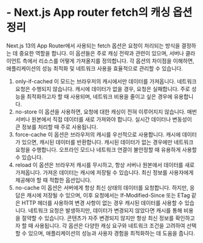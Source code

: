 # - Next.js App router fetch의 캐싱 옵션 정리

Next.js 13의 App Router에서 사용되는 fetch 옵션은 요청이 처리되는 방식을 결정하는 데 중요한 역할을 합니다. 이 옵션들은 주로 캐싱 전략과 관련이 있으며, 서버나 클라이언트 측에서 리소스를 어떻게 가져올지를 정의합니다. 각 옵션의 차이점을 이해하면, 애플리케이션의 성능 최적화 및 네트워크 사용을 효율적으로 관리할 수 있습니다.

1. only-if-cached
   이 모드는 브라우저의 캐시에서만 데이터를 가져옵니다. 네트워크 요청은 수행되지 않습니다.
   캐시에 데이터가 없을 경우, 요청은 실패합니다.
   주로 성능을 최적화하고자 할 때 사용되며, 네트워크 비용을 줄이고 싶은 경우에 유용합니다.
2. no-store
   이 옵션을 사용하면, 요청에 대한 캐싱이 전혀 이루어지지 않습니다.
   매번 서버나 원본에서 직접 데이터를 새로 가져와야 합니다.
   실시간 데이터나 변동성이 큰 정보를 처리할 때 주로 사용됩니다.
3. force-cache
   이 옵션은 브라우저의 캐시를 우선적으로 사용합니다. 캐시에 데이터가 있으면, 캐시된 데이터를 반환합니다.
   캐시된 데이터가 없는 경우에만 네트워크 요청을 수행합니다.
   오프라인 모드나 네트워크 연결이 불안정할 때 유용하게 사용할 수 있습니다.
4. reload
   이 옵션은 브라우저 캐시를 무시하고, 항상 서버나 원본에서 데이터를 새로 가져옵니다.
   가져온 데이터는 캐시에 저장될 수 있습니다.
   최신 정보를 사용자에게 제공해야 할 때 적합한 옵션입니다.
5. no-cache
   이 옵션은 서버에게 항상 최신 상태의 데이터를 요청합니다. 하지만, 응답은 캐시에 저장될 수 있으며, 이후 요청에서는 If-Modified-Since 또는 ETag 같은 HTTP 헤더를 사용하여 변경 사항이 없는 경우 캐시된 데이터를 사용할 수 있습니다.
   네트워크 요청은 발생하지만, 데이터가 변경되지 않았다면 캐시를 통해 비용을 절약할 수 있습니다.
   콘텐츠가 자주 변경되지 않지만 항상 최신 정보를 확인하고자 할 때 사용됩니다.
   각 옵션은 다양한 캐싱 요구와 네트워크 조건을 고려하여 선택할 수 있으며, 애플리케이션의 성능과 사용자 경험을 최적화하는 데 도움을 줍니다.
